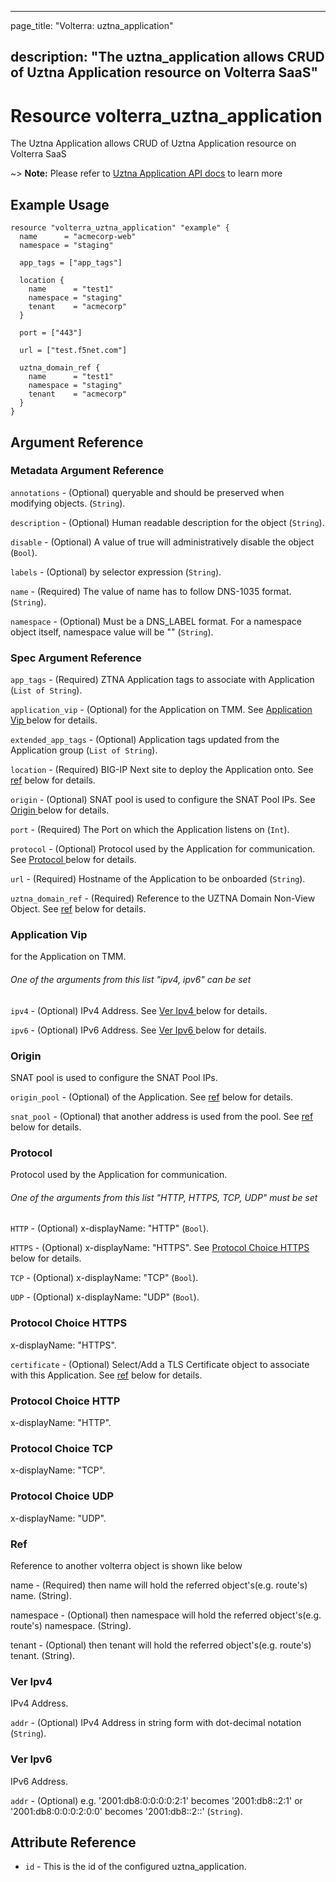 ---

page_title: "Volterra: uztna_application"

description: "The uztna_application allows CRUD of Uztna Application resource on Volterra SaaS"
-----------------------------------------------------------------------------------------------

Resource volterra_uztna_application
===================================

The Uztna Application allows CRUD of Uztna Application resource on Volterra SaaS

~> **Note:** Please refer to [Uztna Application API docs](https://docs.cloud.f5.com/docs-v2/api/uztna-application) to learn more

Example Usage
-------------

```hcl
resource "volterra_uztna_application" "example" {
  name      = "acmecorp-web"
  namespace = "staging"

  app_tags = ["app_tags"]

  location {
    name      = "test1"
    namespace = "staging"
    tenant    = "acmecorp"
  }

  port = ["443"]

  url = ["test.f5net.com"]

  uztna_domain_ref {
    name      = "test1"
    namespace = "staging"
    tenant    = "acmecorp"
  }
}

```

Argument Reference
------------------

### Metadata Argument Reference

`annotations` - (Optional) queryable and should be preserved when modifying objects. (`String`).

`description` - (Optional) Human readable description for the object (`String`).

`disable` - (Optional) A value of true will administratively disable the object (`Bool`).

`labels` - (Optional) by selector expression (`String`).

`name` - (Required) The value of name has to follow DNS-1035 format. (`String`).

`namespace` - (Optional) Must be a DNS_LABEL format. For a namespace object itself, namespace value will be "" (`String`).

### Spec Argument Reference

`app_tags` - (Required) ZTNA Application tags to associate with Application (`List of String`).

`application_vip` - (Optional) for the Application on TMM. See [Application Vip ](#application-vip) below for details.

`extended_app_tags` - (Optional) Application tags updated from the Application group (`List of String`).

`location` - (Required) BIG-IP Next site to deploy the Application onto. See [ref](#ref) below for details.

`origin` - (Optional) SNAT pool is used to configure the SNAT Pool IPs. See [Origin ](#origin) below for details.

`port` - (Required) The Port on which the Application listens on (`Int`).

`protocol` - (Optional) Protocol used by the Application for communication. See [Protocol ](#protocol) below for details.

`url` - (Required) Hostname of the Application to be onboarded (`String`).

`uztna_domain_ref` - (Required) Reference to the UZTNA Domain Non-View Object. See [ref](#ref) below for details.

### Application Vip

for the Application on TMM.

###### One of the arguments from this list "ipv4, ipv6" can be set

`ipv4` - (Optional) IPv4 Address. See [Ver Ipv4 ](#ver-ipv4) below for details.

`ipv6` - (Optional) IPv6 Address. See [Ver Ipv6 ](#ver-ipv6) below for details.

### Origin

SNAT pool is used to configure the SNAT Pool IPs.

`origin_pool` - (Optional) of the Application. See [ref](#ref) below for details.

`snat_pool` - (Optional) that another address is used from the pool. See [ref](#ref) below for details.

### Protocol

Protocol used by the Application for communication.

###### One of the arguments from this list "HTTP, HTTPS, TCP, UDP" must be set

`HTTP` - (Optional) x-displayName: "HTTP" (`Bool`).

`HTTPS` - (Optional) x-displayName: "HTTPS". See [Protocol Choice HTTPS ](#protocol-choice-HTTPS) below for details.

`TCP` - (Optional) x-displayName: "TCP" (`Bool`).

`UDP` - (Optional) x-displayName: "UDP" (`Bool`).

### Protocol Choice HTTPS

x-displayName: "HTTPS".

`certificate` - (Optional) Select/Add a TLS Certificate object to associate with this Application. See [ref](#ref) below for details.

### Protocol Choice HTTP

x-displayName: "HTTP".

### Protocol Choice TCP

x-displayName: "TCP".

### Protocol Choice UDP

x-displayName: "UDP".

### Ref

Reference to another volterra object is shown like below

name - (Required) then name will hold the referred object's(e.g. route's) name. (String).

namespace - (Optional) then namespace will hold the referred object's(e.g. route's) namespace. (String).

tenant - (Optional) then tenant will hold the referred object's(e.g. route's) tenant. (String).

### Ver Ipv4

IPv4 Address.

`addr` - (Optional) IPv4 Address in string form with dot-decimal notation (`String`).

### Ver Ipv6

IPv6 Address.

`addr` - (Optional) e.g. '2001:db8:0:0:0:0:2:1' becomes '2001:db8::2:1' or '2001:db8:0:0:0:2:0:0' becomes '2001:db8::2::' (`String`).

Attribute Reference
-------------------

-	`id` - This is the id of the configured uztna_application.
